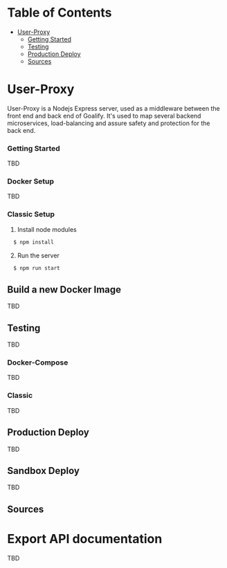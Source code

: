 # Table of Contents

* [User-Proxy](#User-Proxy)
  * [Getting Started](#getting-started)
  * [Testing](#testing)
  * [Production Deploy](#production-deploy)
  * [Sources](#sources)

# User-Proxy

User-Proxy is a Nodejs Express server, used as a middleware between the front end and back end of Goalify. It's used to map several backend microservices, load-balancing and assure safety and protection for the back end.

### Getting Started

TBD


### Docker Setup

TBD

### Classic Setup

1. Install node modules

  ```bash
    $ npm install
  ```

2. Run the server

  ```bash
    $ npm run start
  ```

## Build a new Docker Image

TBD

## Testing

TBD

### Docker-Compose

TBD

### Classic

TBD

## Production Deploy

TBD

## Sandbox Deploy

TBD

## Sources



# Export API documentation

TBD
